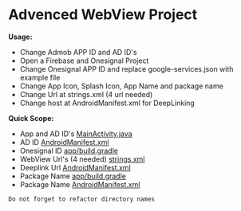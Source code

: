 # Advenced WebView Project

**Usage:**
- Change Admob APP ID and AD ID's
- Open a Firebase and Onesignal Project
- Change Onesignal APP ID and replace google-services.json with example file
- Change App Icon, Splash Icon, App Name and package name
- Change Url at strings.xml (4 url needed)
- Change host at AndroidManifest.xml for DeepLinking


**Quick Scope:**
- App and AD ID's [MainActivity.java](https://github.com/induiduel/webtemp/blob/3609d9f9d6b202016eb9259c64e2f7e39345fbcb/app/src/main/java/com/webdemo/activity/MainActivity.java#L134)
- AD ID [AndroidManifest.xml](https://github.com/induiduel/webtemp/blob/3609d9f9d6b202016eb9259c64e2f7e39345fbcb/app/src/main/AndroidManifest.xml#L47)
- Onesignal ID [app/build.gradle](https://github.com/induiduel/webtemp/blob/3609d9f9d6b202016eb9259c64e2f7e39345fbcb/app/build.gradle#L35)
- WebView Url's (4 needed) [strings.xml](https://github.com/induiduel/webtemp/blob/3609d9f9d6b202016eb9259c64e2f7e39345fbcb/app/src/main/res/values/strings.xml#L10)
- Deeplink Url [AndroidManifest.xml](https://github.com/induiduel/webtemp/blob/3609d9f9d6b202016eb9259c64e2f7e39345fbcb/app/src/main/AndroidManifest.xml#L73)
- Package Name [app/build.gradle](https://github.com/induiduel/webtemp/blob/c98eb45fb5afaf6f90e5d22a1e2c68d5bfc648c7/app/build.gradle#L41)
- Package Name [AndroidManifest.xml](https://github.com/induiduel/webtemp/blob/c98eb45fb5afaf6f90e5d22a1e2c68d5bfc648c7/app/src/main/AndroidManifest.xml#L5)

```
Do not forget to refactor directory names
```
